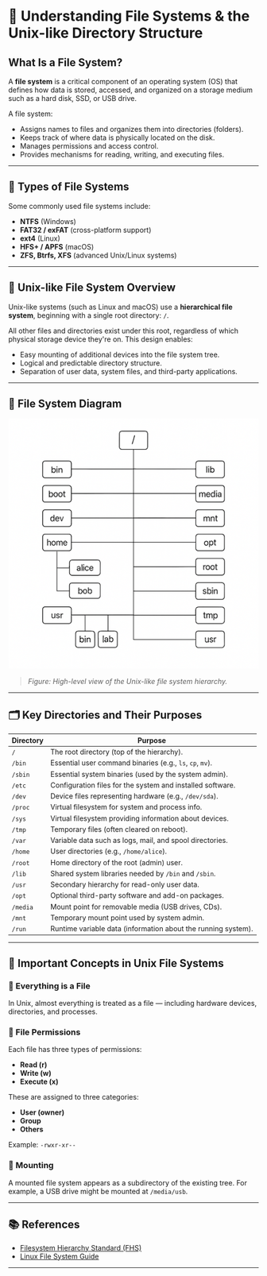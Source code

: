 # 📁 Understanding File Systems & the Unix-like Directory Structure

## What Is a File System?

A **file system** is a critical component of an operating system (OS) that defines how data is stored, accessed, and organized on a storage medium such as a hard disk, SSD, or USB drive.

A file system:
- Assigns names to files and organizes them into directories (folders).
- Keeps track of where data is physically located on the disk.
- Manages permissions and access control.
- Provides mechanisms for reading, writing, and executing files.

---

## 📂 Types of File Systems

Some commonly used file systems include:
- **NTFS** (Windows)
- **FAT32 / exFAT** (cross-platform support)
- **ext4** (Linux)
- **HFS+ / APFS** (macOS)
- **ZFS, Btrfs, XFS** (advanced Unix/Linux systems)

---

## 🐧 Unix-like File System Overview

Unix-like systems (such as Linux and macOS) use a **hierarchical file system**, beginning with a single root directory: `/`.

All other files and directories exist under this root, regardless of which physical storage device they're on. This design enables:
- Easy mounting of additional devices into the file system tree.
- Logical and predictable directory structure.
- Separation of user data, system files, and third-party applications.

---

## 🌳 File System Diagram

![Unix File System Tree](./unix_filesystem_structure.png)

> _Figure: High-level view of the Unix-like file system hierarchy._

---

## 🗂️ Key Directories and Their Purposes

| Directory | Purpose |
|----------|---------|
| `/`      | The root directory (top of the hierarchy). |
| `/bin`   | Essential user command binaries (e.g., `ls`, `cp`, `mv`). |
| `/sbin`  | Essential system binaries (used by the system admin). |
| `/etc`   | Configuration files for the system and installed software. |
| `/dev`   | Device files representing hardware (e.g., `/dev/sda`). |
| `/proc`  | Virtual filesystem for system and process info. |
| `/sys`   | Virtual filesystem providing information about devices. |
| `/tmp`   | Temporary files (often cleared on reboot). |
| `/var`   | Variable data such as logs, mail, and spool directories. |
| `/home`  | User directories (e.g., `/home/alice`). |
| `/root`  | Home directory of the root (admin) user. |
| `/lib`   | Shared system libraries needed by `/bin` and `/sbin`. |
| `/usr`   | Secondary hierarchy for read-only user data. |
| `/opt`   | Optional third-party software and add-on packages. |
| `/media` | Mount point for removable media (USB drives, CDs). |
| `/mnt`   | Temporary mount point used by system admin. |
| `/run`   | Runtime variable data (information about the running system). |

---

## 🧠 Important Concepts in Unix File Systems

### 🔗 Everything is a File
In Unix, almost everything is treated as a file — including hardware devices, directories, and processes.

### 🔐 File Permissions
Each file has three types of permissions:
- **Read (r)**
- **Write (w)**
- **Execute (x)**

These are assigned to three categories:
- **User (owner)**
- **Group**
- **Others**

Example: `-rwxr-xr--`

### 🔧 Mounting
A mounted file system appears as a subdirectory of the existing tree. For example, a USB drive might be mounted at `/media/usb`.

---

## 📚 References

- [Filesystem Hierarchy Standard (FHS)](https://refspecs.linuxfoundation.org/FHS_3.0/fhs/index.html)
- [Linux File System Guide](https://tldp.org/LDP/Linux-Filesystem-Hierarchy/html/index.html)

---
